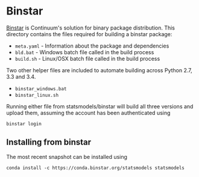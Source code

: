 Binstar
=======

[Binstar](http://binstar.org) is Continuum's solution for binary package distribution.  This directory contains the files required for building a binstar package:
 
 * `meta.yaml` - Information about the package and dependencies
 * `bld.bat` - Windows batch file called in the build process
 * `build.sh` - Linux/OSX batch file called in the build process

Two other helper files are included to automate building across Python 2.7, 3.3 and 3.4.

 * `binstar_windows.bat`
 * `binstar_linux.sh`

Running either file from statsmodels/binstar will build all three versions and upload them, assuming the account has been authenticated using 

```
binstar login
```

Installing from binstar
-----------------------
The most recent snapshot can be installed using 

```
conda install -c https://conda.binstar.org/statsmodels statsmodels
``` 
